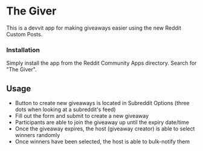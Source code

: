 # The Giver
This is a devvit app for making giveaways easier using the new Reddit Custom Posts.

### Installation
Simply install the app from the Reddit Community Apps directory. Search for "The Giver".

## Usage
* Button to create new giveaways is located in Subreddit Options (three dots when looking at a subreddit's feed)
* Fill out the form and submit to create a new giveaway
* Participants are able to join the giveaway up until the expiry date/time
* Once the giveaway expires, the host (giveaway creator) is able to select winners randomly
* Once winners have been selected, the host is able to bulk-notify them